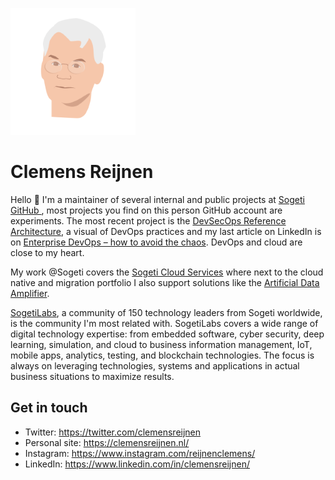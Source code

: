 ![Clemens Reijnen](https://github.com/Clemensreijnen/clemensreijnen/blob/master/Clemens.png)
 
 
# Clemens Reijnen

Hello 👋 I'm a maintainer of several internal and public projects at [Sogeti GitHub ](https://github.com/sogeti), most projects you find on this person GitHub account are experiments. The most recent project is the [DevSecOps Reference Architecture](https://github.com/sogeti/devsecopsrefarch), a visual of DevOps practices and my last article on LinkedIn is on [Enterprise DevOps – how to avoid the chaos](https://www.linkedin.com/pulse/enterprise-devops-how-avoid-chaos-clemens-reijnen/?trackingId=RAf9JtYRTYaxECMyIsPqzg%3D%3D). DevOps and cloud are close to my heart.

My work @Sogeti covers the [Sogeti Cloud Services](https://www.sogeti.com/services/cloud/) where next to the cloud native and migration portfolio I also support solutions like the [Artificial Data Amplifier](https://www.sogeti.com/services/artificial-intelligence/artificial-data-amplifier/). 

[SogetiLabs](https://labs.sogeti.com/), a community of 150 technology leaders from Sogeti worldwide, is the community I'm most related with. SogetiLabs covers a wide range of digital technology expertise: from embedded software, cyber security, deep learning, simulation, and cloud to business information management, IoT, mobile apps, analytics, testing, and blockchain technologies. The focus is always on leveraging technologies, systems and applications in actual business situations to maximize results.   

## Get in touch

* Twitter: https://twitter.com/clemensreijnen
* Personal site: https://clemensreijnen.nl/
* Instagram: https://www.instagram.com/reijnenclemens/
* LinkedIn: https://www.linkedin.com/in/clemensreijnen/

<!--
**Clemensreijnen/clemensreijnen** is a ✨ _special_ ✨ repository because its `README.md` (this file) appears on your GitHub profile.

Here are some ideas to get you started:

- 🔭 I’m currently working on ...
- 🌱 I’m currently learning ...
- 👯 I’m looking to collaborate on ...
- 🤔 I’m looking for help with ...
- 💬 Ask me about ... sailing ;)
- 📫 How to reach me: ...
- 😄 Pronouns: ...
- ⚡ Fun fact: ...
-->


